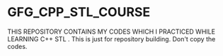 # GFG_CPP_STL_COURSE

THIS REPOSITORY CONTAINS MY CODES WHICH I PRACTICED WHILE LEARNING C++ STL . This is just for repository building. Don't copy the codes.
